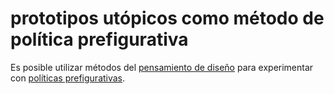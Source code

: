 # prototipos utópicos como método de política prefigurativa

Es posible utilizar métodos del [pensamiento de diseño](202506042034.md) para experimentar con [políticas prefigurativas](202506051833.md).

